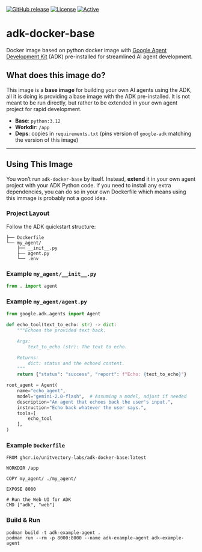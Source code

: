 [![GitHub release](https://img.shields.io/github/release/UnitVectorY-Labs/adk-docker-base.svg)](https://github.com/UnitVectorY-Labs/adk-docker-base/releases/latest) [![License](https://img.shields.io/badge/license-MIT-blue)](https://opensource.org/licenses/MIT) [![Active](https://img.shields.io/badge/Status-Active-green)](https://guide.unitvectorylabs.com/bestpractices/status/#active)

# adk-docker-base

Docker image based on python docker image with [Google Agent Development Kit](https://github.com/google/adk-python) (ADK) pre-installed for streamlined AI agent development.

## What does this image do?

This image is a **base image** for building your own AI agents using the ADK, all it is doing is providing a base image with the ADK pre-installed. It is not meant to be run directly, but rather to be extended in your own agent project for rapid development.

-  **Base**: `python:3.12`
-  **Workdir**: `/app`  
-  **Deps**: copies in `requirements.txt` (pins version of `google-adk` matching the version of this image)  

---

## Using This Image

You won’t run `adk-docker-base` by itself. Instead, **extend** it in your own agent project with your ADK Python code. If you need to install any extra dependencies, you can do so in your own Dockerfile which means using this immage is probably not a good idea.

### Project Layout

Follow the ADK quickstart structure:

```
├── Dockerfile
└── my_agent/
    ├── __init__.py
    ├── agent.py
    └── .env
```

### Example `my_agent/__init__.py`

```python
from . import agent
```

### Example `my_agent/agent.py`

```python
from google.adk.agents import Agent

def echo_tool(text_to_echo: str) -> dict:
    """Echoes the provided text back.

    Args:
        text_to_echo (str): The text to echo.

    Returns:
        dict: status and the echoed content.
    """
    return {"status": "success", "report": f"Echo: {text_to_echo}"}

root_agent = Agent(
    name="echo_agent",
    model="gemini-2.0-flash",  # Assuming a model, adjust if needed
    description="An agent that echoes back the user's input.",
    instruction="Echo back whatever the user says.",
    tools=[
        echo_tool
    ],
)
```

### Example `Dockerfile`

```
FROM ghcr.io/unitvectory-labs/adk-docker-base:latest

WORKDIR /app

COPY my_agent/ ./my_agent/

EXPOSE 8000

# Run the Web UI for ADK
CMD ["adk", "web"]
```

### Build & Run

```
podman build -t adk-example-agent .
podman run --rm -p 8000:8000 --name adk-example-agent adk-example-agent
```
